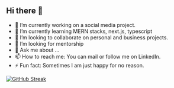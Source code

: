 ## Hi there 👋

<!--
**Oiyzul/Oiyzul** is a ✨ _special_ ✨ repository because its `README.md` (this file) appears on your GitHub profile.

Here are some ideas to get you started:
-->
- 🔭 I’m currently working on a social media project.
- 🌱 I’m currently learning MERN stacks, next.js, typescript
- 👯 I’m looking to collaborate on personal and business projects.
- 🤔 I’m looking for mentorship
- 💬 Ask me about ...
- 📫 How to reach me: You can mail or follow me on LinkedIn.
- ⚡ Fun fact: Sometimes I am just happy for no reason.


<a href="https://git.io/streak-stats"><img src="https://streak-stats.demolab.com?user=Oiyzul&theme=dark" alt="GitHub Streak" /></a>
